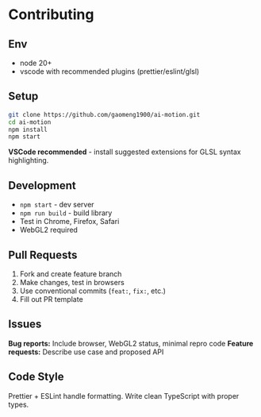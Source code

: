 # Contributing

## Env

- node 20+
- vscode with recommended plugins (prettier/eslint/glsl)

## Setup

```bash
git clone https://github.com/gaomeng1900/ai-motion.git
cd ai-motion
npm install
npm start
```

**VSCode recommended** - install suggested extensions for GLSL syntax highlighting.

## Development

- `npm start` - dev server
- `npm run build` - build library
- Test in Chrome, Firefox, Safari
- WebGL2 required

## Pull Requests

1. Fork and create feature branch
2. Make changes, test in browsers
3. Use conventional commits (`feat:`, `fix:`, etc.)
4. Fill out PR template

## Issues

**Bug reports:** Include browser, WebGL2 status, minimal repro code
**Feature requests:** Describe use case and proposed API

## Code Style

Prettier + ESLint handle formatting. Write clean TypeScript with proper types.
